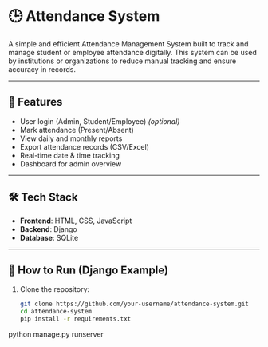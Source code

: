 # 🕒 Attendance System

A simple and efficient Attendance Management System built to track and manage student or employee attendance digitally. This system can be used by institutions or organizations to reduce manual tracking and ensure accuracy in records.

---

## 📌 Features

- User login (Admin, Student/Employee) *(optional)*
- Mark attendance (Present/Absent)
- View daily and monthly reports
- Export attendance records (CSV/Excel)
- Real-time date & time tracking
- Dashboard for admin overview

---

## 🛠 Tech Stack

- **Frontend**: HTML, CSS, JavaScript 
- **Backend**: Django 
- **Database**: SQLite 

---

## 🚀 How to Run (Django Example)

1. Clone the repository:

   ```bash
   git clone https://github.com/your-username/attendance-system.git
   cd attendance-system
   pip install -r requirements.txt
python manage.py runserver

